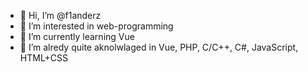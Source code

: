 - 👋 Hi, I’m @f1anderz
- 👀 I’m interested in web-programming
- 🌱 I’m currently learning Vue
- 💞️ I’m alredy quite aknolwlaged in Vue, PHP, C/C++, C#, JavaScript, HTML+CSS

<!---
f1anderz/f1anderz is a ✨ special ✨ repository because its `README.md` (this file) appears on your GitHub profile.
You can click the Preview link to take a look at your changes.
--->

